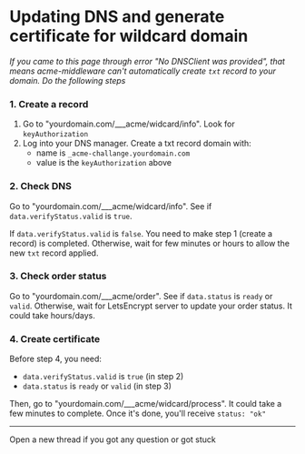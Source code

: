 # Updating DNS and generate certificate for wildcard domain

_If you came to this page through error "No DNSClient was provided", that means acme-middleware can't automatically create `txt` record to your domain. Do the following steps_

### 1. Create a record

1. Go to "yourdomain.com/___acme/widcard/info". Look for `keyAuthorization`
2. Log into your DNS manager. Create a txt record domain with:
    - name is `_acme-challange.yourdomain.com`
    - value is the `keyAuthorization` above

### 2. Check DNS

Go to "yourdomain.com/___acme/widcard/info". See if `data.verifyStatus.valid` is `true`.

If `data.verifyStatus.valid` is `false`. You need to make step 1 (create a record) is completed. Otherwise, wait for few minutes or hours to allow the new `txt` record applied.

### 3. Check order status

Go to "yourdomain.com/___acme/order". See if `data.status` is `ready` or `valid`.
Otherwise, wait for LetsEncrypt server to update your order status. It could take hours/days.

### 4. Create certificate

Before step 4, you need:
- `data.verifyStatus.valid` is `true` (in step 2)
- `data.status` is `ready` or `valid` (in step 3)

Then, go to "yourdomain.com/___acme/widcard/process". It could take a few minutes to complete. Once it's done, you'll receive `status: "ok"`

----

Open a new thread if you got any question or got stuck